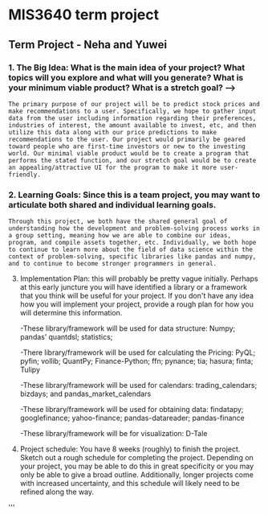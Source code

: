 # MIS3640 term project
## Term Project - Neha and Yuwei 

 ### 1. The Big Idea: What is the main idea of your project? What topics will you explore and what will you generate? What is your minimum viable product? What is a stretch goal? -->

    The primary purpose of our project will be to predict stock prices and make recommendations to a user. Specifically, we hope to gather input data from the user including information regarding their preferences, industries of interest, the amount available to invest, etc, and then utilize this data along with our price predictions to make recommendations to the user. Our project would primarily be geared toward people who are first-time investors or new to the investing world. Our minimal viable product would be to create a program that performs the stated function, and our stretch goal would be to create an appealing/attractive UI for the program to make it more user-friendly. 


### 2. Learning Goals: Since this is a team project, you may want to articulate both shared and individual learning goals.

    Through this project, we both have the shared general goal of understanding how the development and problem-solving process works in a group setting, meaning how we are able to combine our ideas, program, and compile assets together, etc. Individually, we both hope to continue to learn more about the field of data science within the context of problem-solving, specific libraries like pandas and numpy, and to continue to become stronger programmers in general.


3. Implementation Plan: this will probably be pretty vague initially. Perhaps at this early juncture you will have identified a library or a framework that you think will be useful for your project. If you don't have any idea how you will implement your project, provide a rough plan for how you will determine this information.

    -These library/framework will be used for data structure: Numpy; pandas’ quantdsl; statistics; 

    -There library/framework will be used for calculating the Pricing: PyQL; pyfin; vollib; QuantPy; Finance-Python; ffn; pynance; tia; hasura; finta; Tulipy

    -These library/framework will be used for calendars: trading_calendars; bizdays; and pandas_market_calendars

    -These library/framework will be used for obtaining data: findatapy; googlefinance; yahoo-finance; pandas-datareader; pandas-finance

    -These library/framework will be for visualization: D-Tale


4. Project schedule: You have 8 weeks (roughly) to finish the project. Sketch out a rough schedule for completing the project. Depending on your project, you may be able to do this in great specificity or you may only be able to give a broad outline. Additionally, longer projects come with increased uncertainty, and this schedule will likely need to be refined along the way.

'''